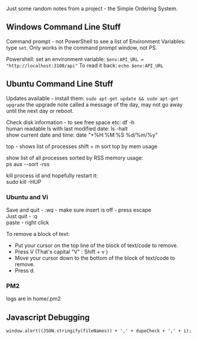 ---
---

Just some random notes from a project - the Simple Ordering System.

## Windows Command Line Stuff

Command prompt - not PowerShell to see a list of Environment Variables: type `set`. Only works in the command prompt window, not PS.

Powershell: set an environment variable: `$env:API_URL = "http://localhost:3100/api"`
To read it back: `echo $env:API_URL`

## Ubuntu Command Line Stuff

Updates available - install them: `sudo apt-get update && sudo apt-get upgrade` 
the upgrade note called a message of the day, may not go away until the next day or reboot.

Check disk information - to see free space etc: df -h  
human readable ls with last modified date: ls -halt  
show current date and time: date "+%H:%M:%S   %d/%m/%y"

top - shows list of processes
shift + m sort top by mem usage

show list of all processes sorted by RSS memory usage:  
ps aux --sort -rss 

kill process id and hopefully restart it:  
sudo kill -HUP <pid>


### Ubuntu and Vi

Save and quit - :wq - make sure insert is off - press escape  
Just quit - :q  
paste - right click  

To remove a block of text:

- Put your cursor on the top line of the block of text/code to remove.
- Press V (That's capital "V" : Shift + v )
- Move your cursor down to the bottom of the block of text/code to remove.
- Press d.

### PM2
logs are in home/.pm2 

## Javascript Debugging

`window.alert((JSON.stringify(fileNames)) + ',' + dupeCheck + ',' + i);`

